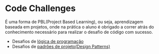# Code Challenges

É uma forma de PBL(Project Based Learning), ou seja, aprendizagem baseada em projetos, onde na prática o aluno é obrigado a correr atrás do conhecimento necessário para realizar o desafio de código com sucesso.

* Desafios de [lógica de programação](/code_challenges/programming_logic/readme.md)
* Desafios de [padrões de projeto(Design Patterns)](/code_challenges/desing_patterns/readme.md)